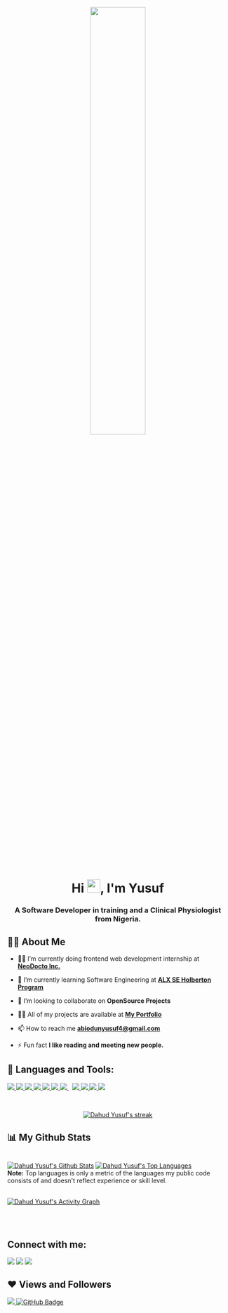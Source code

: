 <p align="center"> <a href="#">
<img width="50%"  height="auto" src="https://cdn-icons-png.flaticon.com/512/1006/1006363.png
" height="175px"/></a>
</p>



<h1 align="center">Hi <img src="https://raw.githubusercontent.com/MartinHeinz/MartinHeinz/master/wave.gif" width="30px">, I'm Yusuf</h1>
<h3 align="center"> A Software Developer in training and a Clinical Physiologist from Nigeria.</h3>


## 🙋‍♂️ About Me

- 👨‍💻 I’m currently doing frontend web development internship at **[NeoDocto Inc.](https://home.neodocto.com/)**

- 🌱 I’m currently learning Software Engineering at **[ ALX SE Holberton Program](https://www.alx-t.com/)**


- 👯 I’m looking to collaborate on **OpenSource Projects**

- 👨‍💻 All of my projects are available at **[My Portfolio](https://yusfate4.github.io/New_portfolio/)**

- 📫 How to reach me **abiodunyusuf4@gmail.com**

- ⚡ Fun fact **I like reading and meeting new people.**

## 🚀 Languages and Tools:

<p align="left"> 
    <a href="https://developer.mozilla.org/en-US/docs/Web/JavaScript" target="_blank"> <img src="https://img.icons8.com/color/48/000000/javascript.png"/> </a> 
    <a href="https://reactjs.org/" target="_blank"> <img src="https://img.icons8.com/color/48/000000/react-native.png"/> </a>
    <a href="https://www.w3.org/html/" target="_blank"> <img src="https://img.icons8.com/color/48/000000/html-5.png"/> </a> 
    <a href="https://www.w3schools.com/css/" target="_blank"> <img src="https://img.icons8.com/color/48/000000/css3.png"/> </a> 
    <a href="https://getbootstrap.com" target="_blank"> <img src="https://img.icons8.com/color/48/000000/bootstrap.png"/> </a> 
    <a href="https://www.python.org" target="_blank"> <img src="https://img.icons8.com/color/48/000000/python.png"/> </a> 
    <a style="padding-right:8px;" href="https://nodejs.org" target="_blank"> <img src="https://img.icons8.com/color/48/000000/nodejs.png"/> </a> 
    <a href="https://git-scm.com/" target="_blank"> <img src="https://img.icons8.com/color/48/000000/git.png"/> </a> 
    <a href="https://redux.js.org" target="_blank"> <img src="https://img.icons8.com/color/48/000000/redux.png"/> </a>
    <a href="https://www.w3schools.com/sass/" target="_blank"> <img src="https://img.icons8.com/color/48/000000/sass.png"/> </a>
     <a href="https://www.w3schools.com/jquery/default.asp" target="_blank"> <img color="white" src="https://img.icons8.com/ios-filled/50/000000/jquery.png"/> </a>


</p>

<br/>

<p align="center">
    <a href="https://github.com/yusfate4/github-readme-streak-stats">
        <img title="🔥 Get streak stats for your profile at git.io/streak-stats" alt="Dahud Yusuf's streak" src="https://github-readme-streak-stats.herokuapp.com/?user=yusfate4&theme=black-ice&hide_border=true&stroke=0000&background=060A0CD0"/>
    </a>
</p>

## 📊 My Github Stats

  <br/>
    <a href="https://github.com/yusfate4/github-readme-stats"><img alt="Dahud Yusuf's Github Stats" src="https://github-readme-stats.vercel.app/api?username=yusfate4&show_icons=true&count_private=true&theme=react&hide_border=true&bg_color=0D1117" /></a>
  <a href="https://github.com/yusfate4/github-readme-stats"><img alt="Dahud Yusuf's Top Languages" src="https://github-readme-stats.vercel.app/api/top-langs/?username=yusfate4&langs_count=8&count_private=true&layout=compact&theme=react&hide_border=true&bg_color=0D1117" /></a>
  <br/>
  <b>Note:</b> Top languages is only a metric of the languages my public code consists of and doesn't reflect experience or skill level.


<br/>
<br/>

<a href="https://github.com/yusfate4/github-readme-activity-graph"><img alt="Dahud Yusuf's Activity Graph" src="https://activity-graph.herokuapp.com/graph?username=yusfate4&bg_color=0D1117&color=5BCDEC&line=5BCDEC&point=FFFFFF&hide_border=true" /></a>

<br/>
<br/>

## Connect with me:
<p align="left">



<a href = "https://www.linkedin.com/in/dahud-yusuf-ishola-35883ab7/"><img src="https://img.icons8.com/fluent/48/000000/linkedin.png"/></a>
<a href = "https://twitter.com/yusfate4"><img src="https://img.icons8.com/fluent/48/000000/twitter.png"/></a>
<a href = "https://www.instagram.com/yusfate4/"><img src="https://img.icons8.com/fluent/48/000000/instagram-new.png"/></a>


</p>

## ❤ Views and Followers
<a href="https://github.com/Meghna-DAS/github-profile-views-counter">
    <img src="https://komarev.com/ghpvc/?username=yusfate4">
</a>
<a href="https://github.com/yusfate4?tab=followers"><img src="https://img.shields.io/github/followers/yusfate4?label=Followers&style=social" alt="GitHub Badge"></a>
